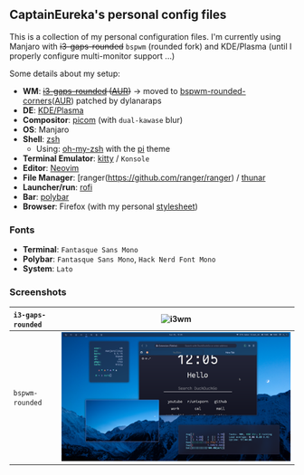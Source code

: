 ## CaptainEureka's personal config files

This is a collection of my personal configuration files.
I'm currently using Manjaro with ~~i3-gaps-rounded~~ `bspwm` (rounded fork) and KDE/Plasma (until I properly configure multi-monitor support ...)

Some details about my setup:

- **WM**: ~~[i3-gaps-rounded](https://github.com/resloved/i3/) ([AUR](https://aur.archlinux.org/packages/i3-gaps-rounded-git/))~~ -> moved to [bspwm-rounded-corners](https://github.com/dylanaraps/bspqwm)([AUR](https://aur.archlinux.org/packages/bspwm-rounded-corners/)) patched by dylanaraps
- **DE**: [KDE/Plasma](https://kde.org/plasma-desktop)
- **Compositor**: [picom]() (with `dual-kawase` blur)
- **OS**: Manjaro
- **Shell**: [zsh](https://wiki.archlinux.org/index.php/Zsh)
  - Using: [oh-my-zsh](https://github.com/ohmyzsh/ohmyzsh) with the [pi](https://github.com/tobyjamesthomas/pi) theme
- **Terminal Emulator**: [kitty](https://github.com/kovidgoyal/kitty/) / `Konsole`
- **Editor**: [Neovim](https://github.com/neovim/neovim/)
- **File Manager**: [ranger(https://github.com/ranger/ranger) / [thunar](https://git.xfce.org/xfce/thunar/)
- **Launcher/run**: [rofi](https://github.com/davatorium/rofi)
- **Bar**: [polybar](https://github.com/polybar/polybar)
- **Browser**: Firefox (with my personal [stylesheet](https://github.com/CaptainEureka/firefox-vibrancy))

### Fonts

- **Terminal**: `Fantasque Sans Mono`
- **Polybar**: `Fantasque Sans Mono`, `Hack Nerd Font Mono`
- **System**: `Lato`

###  Screenshots

| `i3-gaps-rounded` | ![i3wm](Screenshots/2604-i3.png)                  |
| :---------------- | ------------------------------------------------- |
| `bspwm-rounded`   | ![bspwm](Screenshots/pic-full-200405-1205-35.png) |
